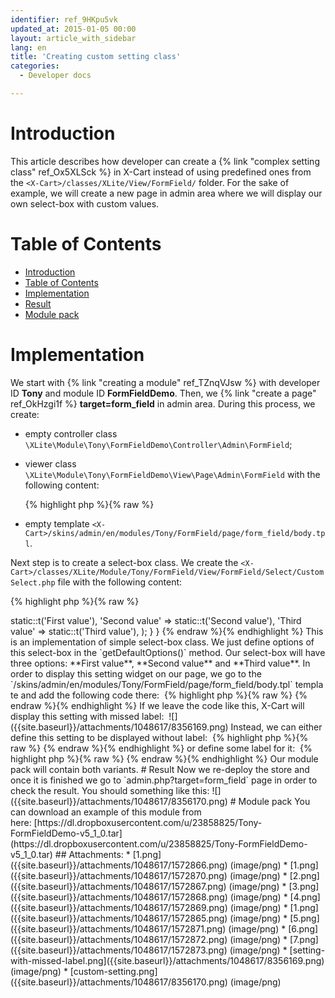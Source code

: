 ```yaml
---
identifier: ref_9HKpu5vk
updated_at: 2015-01-05 00:00
layout: article_with_sidebar
lang: en
title: 'Creating custom setting class'
categories:
  - Developer docs

---
```



# Introduction

This article describes how developer can create a {% link "complex setting class" ref_Ox5XLSck %} in X-Cart instead of using predefined ones from the `<X-Cart>/classes/XLite/View/FormField/` folder. For the sake of example, we will create a new page in admin area where we will display our own select-box with custom values.

# Table of Contents

*   [Introduction](#introduction)
*   [Table of Contents](#table-of-contents)
*   [Implementation](#implementation)
*   [Result](#result)
*   [Module pack](#module-pack)

# Implementation

We start with {% link "creating a module" ref_TZnqVJsw %} with developer ID **Tony** and module ID **FormFieldDemo**. Then, we {% link "create a page" ref_OkHzgi1f %} **target=form_field** in admin area. During this process, we create:

*   empty controller class `\XLite\Module\Tony\FormFieldDemo\Controller\Admin\FormField`;
*   viewer class `\XLite\Module\Tony\FormFieldDemo\View\Page\Admin\FormField` with the following content:

    {% highlight php %}{% raw %}
    <?php
    // vim: set ts=4 sw=4 sts=4 et:

    namespace XLite\Module\Tony\FormFieldDemo\View\Page\Admin;

    /**
     * Form field page view
     *
     * @ListChild (list="admin.center", zone="admin")
     */
    class FormField extends \XLite\View\AView
    {
        /**
         * Return list of allowed targets
         *
         * @return array
         */
        public static function getAllowedTargets()
        {
            return array_merge(parent::getAllowedTargets(), array('form_field'));
        }

        /**
         * Return widget default template
         *
         * @return string
         */
        protected function getDefaultTemplate()
        {
            return 'modules/Tony/FormFieldDemo/page/form_field/body.tpl';
        }
    }
    {% endraw %}{% endhighlight %}
*   empty template `<X-Cart>/skins/admin/en/modules/Tony/FormField/page/form_field/body.tpl`.

Next step is to create a select-box class. We create the `<X-Cart>/classes/XLite/Module/Tony/FormField/View/FormField/Select/CustomSelect.php` file with the following content: 

{% highlight php %}{% raw %}
<?php

namespace XLite\Module\Tony\FormFieldDemo\View\FormField\Select;

class CustomSelect extends \XLite\View\FormField\Select\Regular
{
    protected function getDefaultOptions()
    {
        return array(
            'First value'  => static::t('First value'),
            'Second value' => static::t('Second value'),
            'Third value'  => static::t('Third value'),
        );
    }
}
{% endraw %}{% endhighlight %}

This is an implementation of simple select-box class. We just define options of this select-box in the `getDefaultOptions()` method. Our select-box will have three options: **First value**, **Second value** and **Third value**.

In order to display this setting widget on our page, we go to the `<X-Cart>/skins/admin/en/modules/Tony/FormField/page/form_field/body.tpl` template and add the following code there: 

{% highlight php %}{% raw %}
<widget class="\XLite\Module\Tony\FormFieldDemo\View\FormField\Select\CustomSelect" />
{% endraw %}{% endhighlight %}

If we leave the code like this, X-Cart will display this setting with missed label:   
![]({{site.baseurl}}/attachments/1048617/8356169.png)

Instead, we can either define this setting to be displayed without label: 

{% highlight php %}{% raw %}
<widget class="\XLite\Module\Tony\FormFieldDemo\View\FormField\Select\CustomSelect" fieldOnly="true" />
{% endraw %}{% endhighlight %}

or define some label for it: 

{% highlight php %}{% raw %}
<widget class="\XLite\Module\Tony\FormFieldDemo\View\FormField\Select\CustomSelect" label="Some label" />
{% endraw %}{% endhighlight %}

Our module pack will contain both variants.

# Result

Now we re-deploy the store and once it is finished we go to `admin.php?target=form_field` page in order to check the result. You should something like this: ![]({{site.baseurl}}/attachments/1048617/8356170.png)

# Module pack

You can download an example of this module from here: [https://dl.dropboxusercontent.com/u/23858825/Tony-FormFieldDemo-v5_1_0.tar](https://dl.dropboxusercontent.com/u/23858825/Tony-FormFieldDemo-v5_1_0.tar)

## Attachments:

* [1.png]({{site.baseurl}}/attachments/1048617/1572866.png) (image/png)  
* [1.png]({{site.baseurl}}/attachments/1048617/1572870.png) (image/png)  
* [2.png]({{site.baseurl}}/attachments/1048617/1572867.png) (image/png)  
* [3.png]({{site.baseurl}}/attachments/1048617/1572868.png) (image/png)  
* [4.png]({{site.baseurl}}/attachments/1048617/1572869.png) (image/png)  
* [1.png]({{site.baseurl}}/attachments/1048617/1572865.png) (image/png)  
* [5.png]({{site.baseurl}}/attachments/1048617/1572871.png) (image/png)  
* [6.png]({{site.baseurl}}/attachments/1048617/1572872.png) (image/png)  
* [7.png]({{site.baseurl}}/attachments/1048617/1572873.png) (image/png)  
* [setting-with-missed-label.png]({{site.baseurl}}/attachments/1048617/8356169.png) (image/png)  
* [custom-setting.png]({{site.baseurl}}/attachments/1048617/8356170.png) (image/png)